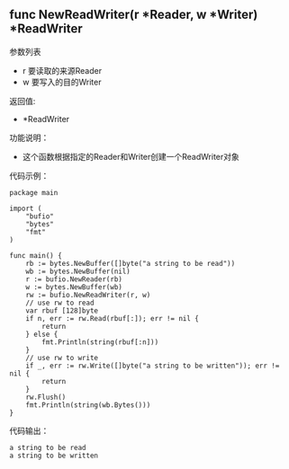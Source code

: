 ## func NewReadWriter(r *Reader, w *Writer) *ReadWriter

参数列表
- r 要读取的来源Reader
- w 要写入的目的Writer

返回值:

- *ReadWriter

功能说明：

- 这个函数根据指定的Reader和Writer创建一个ReadWriter对象

代码示例：

	package main

	import (
		"bufio"
		"bytes"
		"fmt"
	)

	func main() {
		rb := bytes.NewBuffer([]byte("a string to be read"))
		wb := bytes.NewBuffer(nil)
		r := bufio.NewReader(rb)
		w := bytes.NewBuffer(wb)
		rw := bufio.NewReadWriter(r, w)
		// use rw to read
		var rbuf [128]byte
		if n, err := rw.Read(rbuf[:]); err != nil {
			return
		} else {
			fmt.Println(string(rbuf[:n]))
		}
		// use rw to write
		if _, err := rw.Write([]byte("a string to be written")); err != nil {
			return
		}
		rw.Flush()
		fmt.Println(string(wb.Bytes()))
	}

代码输出：

	a string to be read
	a string to be written
